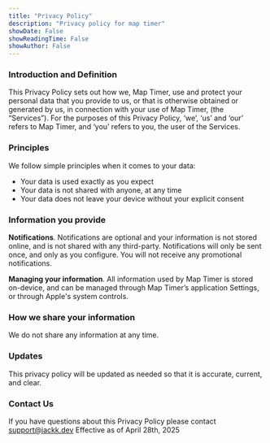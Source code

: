 ```yaml
---
title: "Privacy Policy"
description: "Privacy policy for map timer"
showDate: False
showReadingTime: False
showAuthor: False
---
```

### Introduction and Definition
This Privacy Policy sets out how we, Map Timer, use and protect your personal data that you provide to us, or that is otherwise obtained or generated by us, in connection with your use of Map Timer, (the “Services”). For the purposes of this Privacy Policy, ‘we’, ‘us’ and ‘our’ refers to Map Timer, and ‘you’ refers to you, the user of the Services.

### Principles
We follow simple principles when it comes to your data:
- Your data is used exactly as you expect
- Your data is not shared with anyone, at any time
- Your data does not leave your device without your explicit consent

### Information you provide

**Notifications**. Notifications are optional and your information is not stored online, and is not shared with any third-party. Notifications will only be sent once, and only as you configure. You will not receive any promotional notifications.

**Managing your information**. All information used by Map Timer is stored on-device, and can be managed through Map Timer’s application Settings, or through Apple's system controls.

### How we share your information
We do not share any information at any time.

### Updates
This privacy policy will be updated as needed so that it is accurate, current, and clear.

### Contact Us
If you have questions about this Privacy Policy please contact [support@jackk.dev](mailto:support@jackk.dev?subject=[Map-Timer])
Effective as of April 28th, 2025